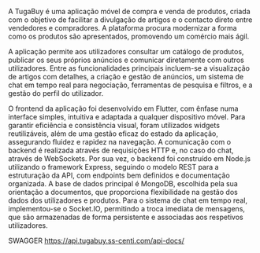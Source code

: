 A TugaBuy é uma aplicação móvel de compra e venda de produtos, criada com o objetivo de facilitar a divulgação de artigos e o contacto direto entre vendedores e compradores. A plataforma procura modernizar a forma como os produtos são apresentados, promovendo um comércio mais ágil.

A aplicação permite aos utilizadores consultar um catálogo de produtos, publicar os seus próprios anúncios e comunicar diretamente com outros utilizadores. Entre as funcionalidades principais incluem-se a visualização de artigos com detalhes, a criação e gestão de anúncios, um sistema de chat em tempo real para negociação, ferramentas de pesquisa e filtros, e a gestão do perfil do utilizador.

O frontend da aplicação foi desenvolvido em Flutter, com ênfase numa interface simples, intuitiva e adaptada a qualquer dispositivo móvel. Para garantir eficiência e consistência visual, foram utilizados widgets reutilizáveis, além de uma gestão eficaz do estado da aplicação, assegurando fluidez e rapidez na navegação. A comunicação com o backend é realizada através de requisições HTTP e, no caso do chat, através de WebSockets. Por sua vez, o backend foi construído em Node.js utilizando o framework Express, seguindo o modelo REST para a estruturação da API, com endpoints bem definidos e documentação organizada. A base de dados principal é MongoDB, escolhida pela sua orientação a documentos, que proporciona flexibilidade na gestão dos dados dos utilizadores e produtos. Para o sistema de chat em tempo real, implementou-se o Socket.IO, permitindo a troca imediata de mensagens, que são armazenadas de forma persistente e associadas aos respetivos utilizadores.


SWAGGER
https://api.tugabuy.ss-centi.com/api-docs/
